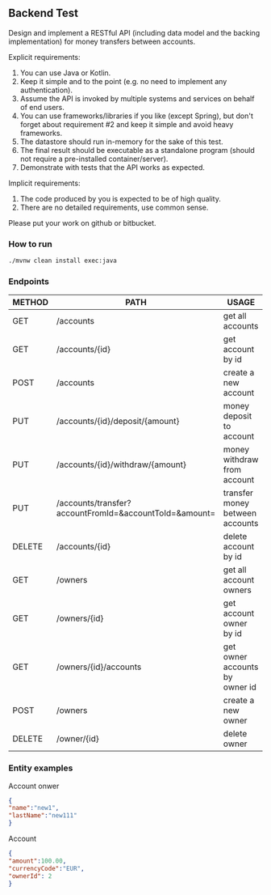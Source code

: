 ## Backend Test

Design and implement a RESTful API (including data model and the backing implementation) for
money transfers between accounts.

Explicit requirements:
1. You can use Java or Kotlin.
2. Keep it simple and to the point (e.g. no need to implement any authentication).
3. Assume the API is invoked by multiple systems and services on behalf of end users.
4. You can use frameworks/libraries if you like (except Spring), but don't forget about
requirement #2 and keep it simple and avoid heavy frameworks.
5. The datastore should run in-memory for the sake of this test.
6. The final result should be executable as a standalone program (should not require a
pre-installed container/server).
7. Demonstrate with tests that the API works as expected.

Implicit requirements:
1. The code produced by you is expected to be of high quality.
2. There are no detailed requirements, use common sense.

Please put your work on github or bitbucket.


### How to run
```sh
./mvnw clean install exec:java
```

### Endpoints

| METHOD | PATH | USAGE |
| -----------| ------ | ------ |
| GET | /accounts | get all accounts | 
| GET | /accounts/{id} | get account by id | 
| POST | /accounts | create a new account |
| PUT | /accounts/{id}/deposit/{amount} | money deposit to account | 
| PUT | /accounts/{id}/withdraw/{amount} | money withdraw from account | 
| PUT | /accounts/transfer?accountFromId=&accountToId=&amount= | transfer money between accounts | 
| DELETE | /accounts/{id} | delete account by id | 
| GET | /owners | get all account owners | 
| GET | /owners/{id} | get account owner by id | 
| GET | /owners/{id}/accounts | get owner accounts by owner id | 
| POST | /owners | create a new owner | 
| DELETE | /owner/{id} | delete owner | 

### Entity examples
Account onwer
```json
{
"name":"new1",
"lastName":"new111"
}
```
Account
```json
{
"amount":100.00,
"currencyCode":"EUR",
"ownerId": 2
}
```